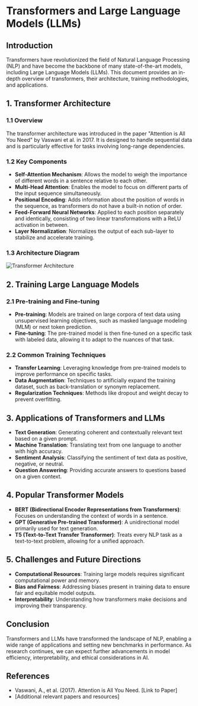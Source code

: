 # Transformers and Large Language Models (LLMs)

## Introduction
Transformers have revolutionized the field of Natural Language Processing (NLP) and have become the backbone of many state-of-the-art models, including Large Language Models (LLMs). This document provides an in-depth overview of transformers, their architecture, training methodologies, and applications.

## 1. Transformer Architecture
### 1.1 Overview
The transformer architecture was introduced in the paper "Attention is All You Need" by Vaswani et al. in 2017. It is designed to handle sequential data and is particularly effective for tasks involving long-range dependencies.

### 1.2 Key Components
- **Self-Attention Mechanism**: Allows the model to weigh the importance of different words in a sentence relative to each other.
- **Multi-Head Attention**: Enables the model to focus on different parts of the input sequence simultaneously.
- **Positional Encoding**: Adds information about the position of words in the sequence, as transformers do not have a built-in notion of order.
- **Feed-Forward Neural Networks**: Applied to each position separately and identically, consisting of two linear transformations with a ReLU activation in between.
- **Layer Normalization**: Normalizes the output of each sub-layer to stabilize and accelerate training.

### 1.3 Architecture Diagram
![Transformer Architecture](link-to-diagram)

## 2. Training Large Language Models
### 2.1 Pre-training and Fine-tuning
- **Pre-training**: Models are trained on large corpora of text data using unsupervised learning objectives, such as masked language modeling (MLM) or next token prediction.
- **Fine-tuning**: The pre-trained model is then fine-tuned on a specific task with labeled data, allowing it to adapt to the nuances of that task.

### 2.2 Common Training Techniques
- **Transfer Learning**: Leveraging knowledge from pre-trained models to improve performance on specific tasks.
- **Data Augmentation**: Techniques to artificially expand the training dataset, such as back-translation or synonym replacement.
- **Regularization Techniques**: Methods like dropout and weight decay to prevent overfitting.

## 3. Applications of Transformers and LLMs
- **Text Generation**: Generating coherent and contextually relevant text based on a given prompt.
- **Machine Translation**: Translating text from one language to another with high accuracy.
- **Sentiment Analysis**: Classifying the sentiment of text data as positive, negative, or neutral.
- **Question Answering**: Providing accurate answers to questions based on a given context.

## 4. Popular Transformer Models
- **BERT (Bidirectional Encoder Representations from Transformers)**: Focuses on understanding the context of words in a sentence.
- **GPT (Generative Pre-trained Transformer)**: A unidirectional model primarily used for text generation.
- **T5 (Text-to-Text Transfer Transformer)**: Treats every NLP task as a text-to-text problem, allowing for a unified approach.

## 5. Challenges and Future Directions
- **Computational Resources**: Training large models requires significant computational power and memory.
- **Bias and Fairness**: Addressing biases present in training data to ensure fair and equitable model outputs.
- **Interpretability**: Understanding how transformers make decisions and improving their transparency.

## Conclusion
Transformers and LLMs have transformed the landscape of NLP, enabling a wide range of applications and setting new benchmarks in performance. As research continues, we can expect further advancements in model efficiency, interpretability, and ethical considerations in AI.

## References
- Vaswani, A., et al. (2017). Attention is All You Need. [Link to Paper]
- [Additional relevant papers and resources]